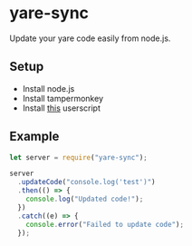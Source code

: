 # yare-sync

Update your yare code easily from node.js.

## Setup

- Install node.js
- Install tampermonkey
- Install [this](https://raw.githubusercontent.com/swz-gh/yare-sync/main/dist/client.js) userscript

## Example

```js
let server = require("yare-sync");

server
  .updateCode("console.log('test')")
  .then(() => {
    console.log("Updated code!");
  })
  .catch((e) => {
    console.error("Failed to update code");
  });
```
